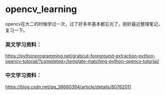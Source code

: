 # opencv_learning
opencv在大二的时候学过一次，过了好多年基本都忘光了，刚好最近整理笔记，复习一下。

### 英文学习资料：
https://pythonprogramming.net/grabcut-foreground-extraction-python-opencv-tutorial/?completed=/template-matching-python-opencv-tutorial/

### 中文学习资料：
https://blog.csdn.net/qq_38660394/article/details/80762011